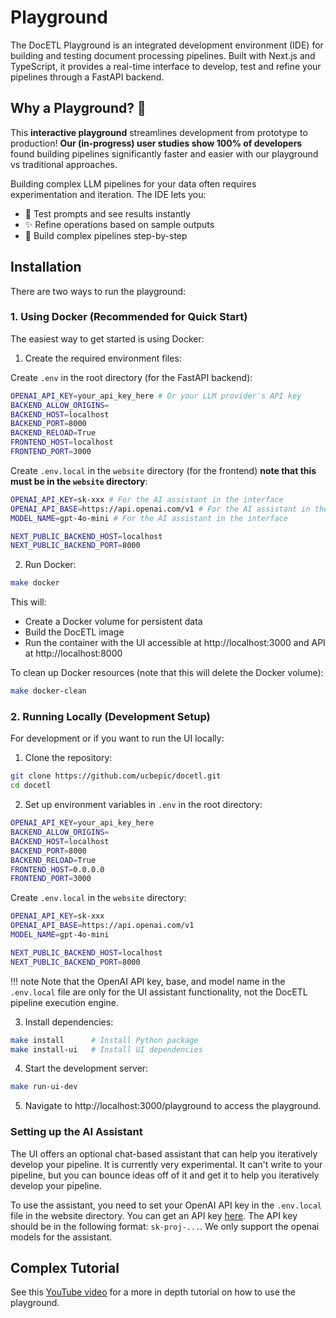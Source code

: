 # Playground

The DocETL Playground is an integrated development environment (IDE) for building and testing document processing pipelines. Built with Next.js and TypeScript, it provides a real-time interface to develop, test and refine your pipelines through a FastAPI backend.

## Why a Playground? 🤔

This **interactive playground** streamlines development from prototype to production! **Our (in-progress) user studies show 100% of developers** found building pipelines significantly faster and easier with our playground vs traditional approaches.

Building complex LLM pipelines for your data often requires experimentation and iteration. The IDE lets you:
- 🚀 Test prompts and see results instantly
- ✨ Refine operations based on sample outputs  
- 🔄 Build complex pipelines step-by-step

## Installation

There are two ways to run the playground:

### 1. Using Docker (Recommended for Quick Start)

The easiest way to get started is using Docker:

1. Create the required environment files:

Create `.env` in the root directory (for the FastAPI backend):
```bash
OPENAI_API_KEY=your_api_key_here # Or your LLM provider's API key
BACKEND_ALLOW_ORIGINS=
BACKEND_HOST=localhost
BACKEND_PORT=8000
BACKEND_RELOAD=True
FRONTEND_HOST=localhost
FRONTEND_PORT=3000
```

Create `.env.local` in the `website` directory (for the frontend) **note that this must be in the `website` directory**:
```bash
OPENAI_API_KEY=sk-xxx # For the AI assistant in the interface
OPENAI_API_BASE=https://api.openai.com/v1 # For the AI assistant in the interface
MODEL_NAME=gpt-4o-mini # For the AI assistant in the interface

NEXT_PUBLIC_BACKEND_HOST=localhost
NEXT_PUBLIC_BACKEND_PORT=8000
```

2. Run Docker:
```bash
make docker
```

This will:
- Create a Docker volume for persistent data
- Build the DocETL image
- Run the container with the UI accessible at http://localhost:3000 and API at http://localhost:8000

To clean up Docker resources (note that this will delete the Docker volume):
```bash
make docker-clean
```

### 2. Running Locally (Development Setup)

For development or if you want to run the UI locally:

1. Clone the repository:
```bash
git clone https://github.com/ucbepic/docetl.git
cd docetl
```

2. Set up environment variables in `.env` in the root directory:
```bash
OPENAI_API_KEY=your_api_key_here
BACKEND_ALLOW_ORIGINS=
BACKEND_HOST=localhost
BACKEND_PORT=8000
BACKEND_RELOAD=True
FRONTEND_HOST=0.0.0.0
FRONTEND_PORT=3000
```

Create `.env.local` in the `website` directory:
```bash
OPENAI_API_KEY=sk-xxx
OPENAI_API_BASE=https://api.openai.com/v1
MODEL_NAME=gpt-4o-mini

NEXT_PUBLIC_BACKEND_HOST=localhost
NEXT_PUBLIC_BACKEND_PORT=8000
```

!!! note
    Note that the OpenAI API key, base, and model name in the `.env.local` file are only for the UI assistant functionality, not the DocETL pipeline execution engine.

3. Install dependencies:
```bash
make install      # Install Python package
make install-ui   # Install UI dependencies
```

4. Start the development server:
```bash
make run-ui-dev
```

5. Navigate to http://localhost:3000/playground to access the playground.

### Setting up the AI Assistant

The UI offers an optional chat-based assistant that can help you iteratively develop your pipeline. It is currently very experimental. It can't write to your pipeline, but you can bounce ideas off of it and get it to help you iteratively develop your pipeline.

To use the assistant, you need to set your OpenAI API key in the `.env.local` file in the website directory. You can get an API key [here](https://platform.openai.com/api-keys). The API key should be in the following format: `sk-proj-...`. We only support the openai models for the assistant.

## Complex Tutorial

See this [YouTube video](https://www.youtube.com/watch?v=IlgueVqtHGo) for a more in depth tutorial on how to use the playground.